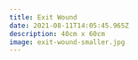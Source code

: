 ```yaml
---
title: Exit Wound
date: 2021-08-11T14:05:45.965Z
description: 40cm x 60cm
image: exit-wound-smaller.jpg
---
```

